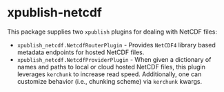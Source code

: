 # xpublish-netcdf

This package supplies two `xpublish` plugins for dealing with NetCDF files:
* `xpublish_netcdf.NetcdfRouterPlugin` - Provides `NetCDF4` library based metadata endpoints for hosted NetCDF files.
* `xpublish_netcdf.NetcdfProviderPlugin` - When given a dictionary of names and paths to local or cloud hosted NetCDF files, this plugin leverages `kerchunk` to increase read speed. Additionally, one can customize behavior (i.e., chunking scheme) via `kerchunk` kwargs.


